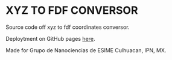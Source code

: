 # XYZ TO FDF CONVERSOR

Source code off xyz to fdf coordinates conversor.

Deploytment on GitHub pages [here](https://aleycolen98.github.io/XYZ-FDF/).

Made for Grupo de Nanociencias de ESIME Culhuacan, IPN, MX.
